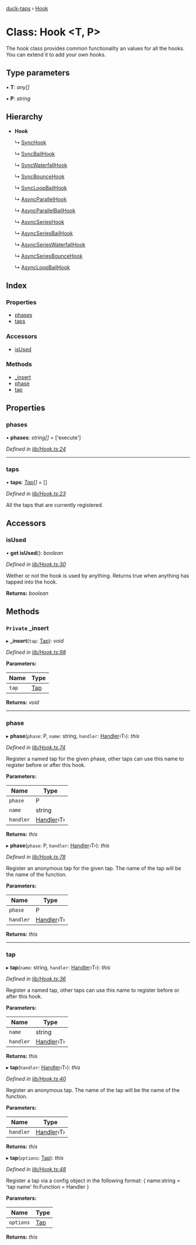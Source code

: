 [duck-taps](../README.md) › [Hook](hook.md)

# Class: Hook <**T, P**>

The hook class provides common functionality an values for all the hooks.
You can extend it to add your own hooks.

## Type parameters

▪ **T**: *any[]*

▪ **P**: *string*

## Hierarchy

* **Hook**

  ↳ [SyncHook](synchook.md)

  ↳ [SyncBailHook](syncbailhook.md)

  ↳ [SyncWaterfallHook](syncwaterfallhook.md)

  ↳ [SyncBounceHook](syncbouncehook.md)

  ↳ [SyncLoopBailHook](syncloopbailhook.md)

  ↳ [AsyncParallelHook](asyncparallelhook.md)

  ↳ [AsyncParallelBailHook](asyncparallelbailhook.md)

  ↳ [AsyncSeriesHook](asyncserieshook.md)

  ↳ [AsyncSeriesBailHook](asyncseriesbailhook.md)

  ↳ [AsyncSeriesWaterfallHook](asyncserieswaterfallhook.md)

  ↳ [AsyncSeriesBounceHook](asyncseriesbouncehook.md)

  ↳ [AsyncLoopBailHook](asyncloopbailhook.md)

## Index

### Properties

* [phases](hook.md#phases)
* [taps](hook.md#taps)

### Accessors

* [isUsed](hook.md#isused)

### Methods

* [_insert](hook.md#private-_insert)
* [phase](hook.md#phase)
* [tap](hook.md#tap)

## Properties

###  phases

• **phases**: *string[]* = ['execute']

*Defined in [lib/Hook.ts:24](https://github.com/JonasKruckenberg/duck-taps/blob/70e591f/lib/Hook.ts#L24)*

___

###  taps

• **taps**: *[Tap](../interfaces/tap.md)[]* = []

*Defined in [lib/Hook.ts:23](https://github.com/JonasKruckenberg/duck-taps/blob/70e591f/lib/Hook.ts#L23)*

All the taps that are currently registered.

## Accessors

###  isUsed

• **get isUsed**(): *boolean*

*Defined in [lib/Hook.ts:30](https://github.com/JonasKruckenberg/duck-taps/blob/70e591f/lib/Hook.ts#L30)*

Wether or not the hook is used by anything.
Returns true when anything has tapped into the hook.

**Returns:** *boolean*

## Methods

### `Private` _insert

▸ **_insert**(`tap`: [Tap](../interfaces/tap.md)): *void*

*Defined in [lib/Hook.ts:98](https://github.com/JonasKruckenberg/duck-taps/blob/70e591f/lib/Hook.ts#L98)*

**Parameters:**

Name | Type |
------ | ------ |
`tap` | [Tap](../interfaces/tap.md) |

**Returns:** *void*

___

###  phase

▸ **phase**(`phase`: P, `name`: string, `handler`: [Handler](../README.md#handler)‹T›): *this*

*Defined in [lib/Hook.ts:74](https://github.com/JonasKruckenberg/duck-taps/blob/70e591f/lib/Hook.ts#L74)*

Register a named tap for the given phase, other taps can use this name to register before or after this hook.

**Parameters:**

Name | Type |
------ | ------ |
`phase` | P |
`name` | string |
`handler` | [Handler](../README.md#handler)‹T› |

**Returns:** *this*

▸ **phase**(`phase`: P, `handler`: [Handler](../README.md#handler)‹T›): *this*

*Defined in [lib/Hook.ts:78](https://github.com/JonasKruckenberg/duck-taps/blob/70e591f/lib/Hook.ts#L78)*

Register an anonymous tap for the given tap. The name of the tap will be the name of the function.

**Parameters:**

Name | Type |
------ | ------ |
`phase` | P |
`handler` | [Handler](../README.md#handler)‹T› |

**Returns:** *this*

___

###  tap

▸ **tap**(`name`: string, `handler`: [Handler](../README.md#handler)‹T›): *this*

*Defined in [lib/Hook.ts:36](https://github.com/JonasKruckenberg/duck-taps/blob/70e591f/lib/Hook.ts#L36)*

Register a named tap, other taps can use this name to register before or after this hook.

**Parameters:**

Name | Type |
------ | ------ |
`name` | string |
`handler` | [Handler](../README.md#handler)‹T› |

**Returns:** *this*

▸ **tap**(`handler`: [Handler](../README.md#handler)‹T›): *this*

*Defined in [lib/Hook.ts:40](https://github.com/JonasKruckenberg/duck-taps/blob/70e591f/lib/Hook.ts#L40)*

Register an anonymous tap. The name of the tap will be the name of the function.

**Parameters:**

Name | Type |
------ | ------ |
`handler` | [Handler](../README.md#handler)‹T› |

**Returns:** *this*

▸ **tap**(`options`: [Tap](../interfaces/tap.md)): *this*

*Defined in [lib/Hook.ts:48](https://github.com/JonasKruckenberg/duck-taps/blob/70e591f/lib/Hook.ts#L48)*

Register a tap via a config object in the following format:
{
 name:string = 'tap name'
 fn:Function = Handler
}

**Parameters:**

Name | Type |
------ | ------ |
`options` | [Tap](../interfaces/tap.md) |

**Returns:** *this*
